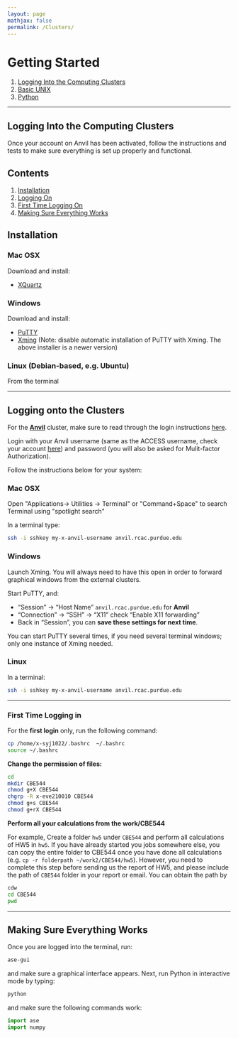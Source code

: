 ```yaml
---
layout: page
mathjax: false 
permalink: /Clusters/
---
```


# Getting Started
1. [Logging Into the Computing Clusters](../Clusters/)
2. [Basic UNIX](../UNIX/)
3. [Python](../Python/)

____

## Logging Into the Computing Clusters

Once your account on Anvil has been activated, follow the instructions and tests to make sure everything is set up properly and functional.

## Contents
1. [Installation](#installation)
2. [Logging On](#logging)
3. [First Time Logging On](#first-time)
4. [Making Sure Everything Works](#testing)

<a name='installation'></a>

## Installation

### Mac OSX
Download and install:

* [XQuartz](http://www.xquartz.org/)


### Windows

Download and install:

* [PuTTY](http://www.putty.org/)
* [Xming](http://sourceforge.net/projects/xming/) (Note: disable automatic installation of PuTTY with Xming. The above installer is a newer version)


### Linux (Debian-based, e.g. Ubuntu)
From the terminal
____

<a name='logging'></a>

## Logging onto the Clusters

For the [**Anvil**](https://www.tacc.utexas.edu/systems/stampede2) cluster, make sure to read through the login instructions [here](https://www.rcac.purdue.edu/knowledge/anvil/access/login/sshkeys).

Login with your Anvil username (same as the ACCESS username, check your account [here](https://portal.tacc.utexas.edu/)) and password (you will also be asked for Mulit-factor Authorization).

Follow the instructions below for your system:

### Mac OSX

Open "Applications-> Utilities -> Terminal" or "Command+Space" to search Terminal using "spotlight search"

In a terminal type:
```bash
ssh -i sshkey my-x-anvil-username anvil.rcac.purdue.edu
```

### Windows 
Launch Xming. You will always need to have this open in order to forward graphical windows from the external clusters.

Start PuTTY, and:

* “Session” → “Host Name” `anvil.rcac.purdue.edu` for **Anvil**
* “Connection” → “SSH” → “X11” check “Enable X11 forwarding”
* Back in “Session”, you can **save these settings for next time**.

You can start PuTTY several times, if you need several terminal windows; only one instance of Xming needed.


### Linux ###

In a terminal:
```bash
ssh -i sshkey my-x-anvil-username anvil.rcac.purdue.edu
```
____

<a name='first-time'></a>

### First Time Logging in ###

For the **first login** only, run the following command:

```bash
cp /home/x-syj1022/.bashrc  ~/.bashrc 
source ~/.bashrc
```


**Change the permission of files:**

```bash
cd
mkdir CBE544
chmod g+X CBE544
chgrp -R x-eve210010 CBE544
chmod g+s CBE544
chmod g+rX CBE544
```

**Perform all your calculations from the work/CBE544**

For example, Create a folder `hw5` under `CBE544` and perform all calculations of HW5 in `hw5`. If you have already started you jobs somewhere else, you can copy the entire folder to CBE544 once you have done all calculations (e.g. `cp -r folderpath ~/work2/CBE544/hw5`).  However, you need to complete this step before sending us the report of HW5, and please include the path of `CBE544` folder in your report or email. You can obtain the path by 

```bash
cdw
cd CBE544
pwd
```

<a name='first-time-cees'></a>
____

<a name='testing'></a>

## Making Sure Everything Works ##

Once you are logged into the terminal, run:

```bash
ase-gui
```

and make sure a graphical interface appears. Next, run Python in interactive mode by typing:

```bash
python
```

and make sure the following commands work:

```python
import ase
import numpy
```

